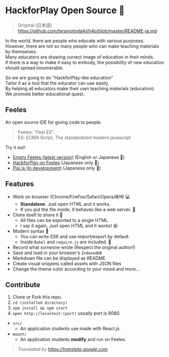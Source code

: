 # HackforPlay Open Source 🏫  


> Original (日本語) <https://github.com/teramotodaiki/h4p/blob/master/README-ja.md>

In the world, there are people who educate with various purposes.  
However, there are not so many people who can make teaching materials by themselves.  
Many educators are drawing correct image of education in their minds.  
If there is a way to make it easy to embody, the possibility of new education should spread innumerable.

So we are going to do "HackforPlay-like education"  
Tailor it as a tool that the educator can use easily,  
By helping all educators make their own teaching materials (education)  
We promote better educational quest.  


## Feeles

An open source IDE for giving code to people.  

> Feeles: "Feel *ES*".  
ES: ECMA Script, The standardized modern javascript

Try it out!
- [Empty Feeles (latest version)](https://feeles.github.io/IDE/dist/)
(English or Japanese 🍔)
- [HackforPlay on Feeles](https://teramotodaiki.github.io/hackforplay-on-feeles/)
(Japanese only 🍣)
- [Pixi.js (in development)](https://tenonno.github.io/RPG-2/)
(Japanese only 🍣)


## Features

- Work on browser (Chrome/FireFox/Safari/Opera/~~IE11~~) 💻
  - **Standalone**. Just open HTML and it works.
  - If you put the file inside, it behaves like a web server. 🎩
- Clone itself to share it 💌
  - All files can be exported to a single HTML.
  - I say it again, Just open HTML and it works! 😆
- Modern syntax 💄
  - You can write ES6 and use import/export by default.
  - Inside `Babel` and `require.js` are included. 👀
- Record what someone wrote (Respect the original author!)
- Save and load in your browser's `IndexedDB`
- Markdown file can be displayed as README
- Create visual snippets called assets with JSON files
- Change the theme color according to your mood
and more…


## Contribute

1. Clone or Fork this repo.
2. `cd (installed directory)`
3. `npm install && npm start`
4. `open http://localhost:(port)` usually port is 8080.

- `src/`
  - An application students use made with React.js.
- `mount/`
  - An application students **modify** and run on Feeles.

> *Translated by <https://translate.google.com>*

